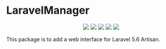 # LaravelManager
<p align="center">
    <img   src="https://poser.pugx.org/adil-chbada/laravel-manager/v/stable">
    <img   src="https://poser.pugx.org/adil-chbada/laravel-manager/downloads">
    <img   src="https://poser.pugx.org/adil-chbada/laravel-manager/v/unstable">
    <img   src="https://poser.pugx.org/adil-chbada/laravel-manager/license">
    <img   src="https://poser.pugx.org/adil-chbada/laravel-manager/d/monthly">
 
</p>
 


This package is to add a web interface for Laravel 5.6 Artisan.
